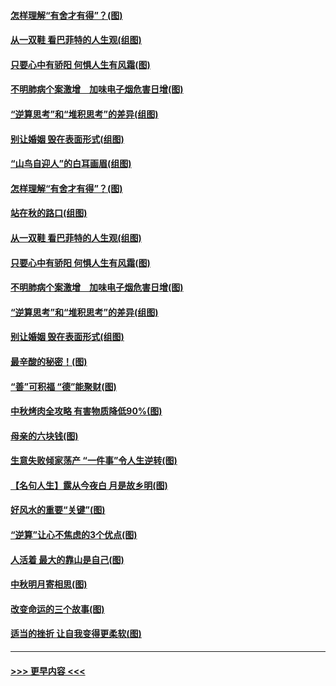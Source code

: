 #### [怎样理解“有舍才有得”？(图)](../pages/p8/906872.md?t=09150222) 
#### [从一双鞋 看巴菲特的人生观(组图)](../pages/p8/907311.md?t=09150222) 
#### [只要心中有骄阳 何惧人生有风霜(图)](../pages/p8/907320.md?t=09150222) 
#### [不明肺病个案激增　加味电子烟危害日增(图)](../pages/p8/907307.md?t=09150222) 
#### [“逆算思考”和“堆积思考”的差异(组图)](../pages/p8/907229.md?t=09150222) 
#### [别让婚姻 毁在表面形式(组图)](../pages/p8/907118.md?t=09150222) 
#### [“山鸟自迎人”的白耳画眉(组图)](../pages/p8/907332.md?t=09150222) 
#### [怎样理解“有舍才有得”？(图)](../pages/p8/906872.md?t=09150222) 
#### [站在秋的路口(组图)](../pages/p8/906914.md?t=09150222) 
#### [从一双鞋 看巴菲特的人生观(组图)](../pages/p8/907311.md?t=09150222) 
#### [只要心中有骄阳 何惧人生有风霜(图)](../pages/p8/907320.md?t=09150222) 
#### [不明肺病个案激增　加味电子烟危害日增(图)](../pages/p8/907307.md?t=09150222) 
#### [“逆算思考”和“堆积思考”的差异(组图)](../pages/p8/907229.md?t=09150222) 
#### [别让婚姻 毁在表面形式(组图)](../pages/p8/907118.md?t=09150222) 
#### [最辛酸的秘密！(图)](../pages/p8/906327.md?t=09150222) 
#### [“善”可积福 “德”能聚财(图)](../pages/p8/906906.md?t=09150222) 
#### [中秋烤肉全攻略 有害物质降低90%(图)](../pages/p8/907227.md?t=09150222) 
#### [母亲的六块钱(图)](../pages/p8/907107.md?t=09150222) 
#### [生意失败倾家荡产 “一件事”令人生逆转(图)](../pages/p8/907101.md?t=09150222) 
#### [【名句人生】露从今夜白 月是故乡明(图)](../pages/p8/906558.md?t=09150222) 
#### [好风水的重要“关键”(图)](../pages/p8/907087.md?t=09150222) 
#### [“逆算”让心不焦虑的3个优点(图)](../pages/p8/907070.md?t=09150222) 
#### [人活着 最大的靠山是自己(图)](../pages/p8/906329.md?t=09150222) 
#### [中秋明月寄相思(图)](../pages/p8/906932.md?t=09150222) 
#### [改变命运的三个故事(图)](../pages/p8/906257.md?t=09150222) 
#### [适当的挫折 让自我变得更柔软(图)](../pages/p8/906984.md?t=09150222) 

----
#### [ >>> 更早内容 <<< ](../indexes/p8-earlier.md)
